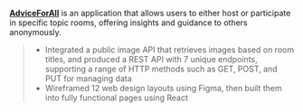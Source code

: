 [**AdviceForAll**](https://www.adviceforall.org) is an application that allows users to either host or participate in specific topic rooms, offering insights and guidance to others anonymously.

> - Integrated a public image API that retrieves images based on room titles, and produced a REST API with 7 unique endpoints, supporting a range of HTTP methods such as GET, POST, and PUT for managing data
> - Wireframed 12 web design layouts using Figma, then built them into fully functional pages using React
